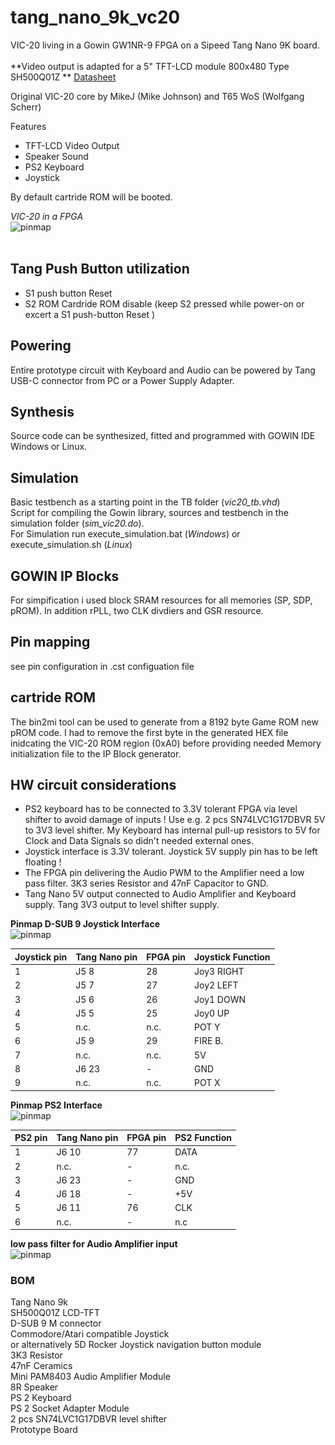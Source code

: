 # tang_nano_9k_vc20
VIC-20 living in a Gowin GW1NR-9 FPGA on a Sipeed Tang Nano 9K board.<br>
<br>
**Video output is adapted for a 5" TFT-LCD module 800x480 Type SH500Q01Z **
[Datasheet](https://dl.sipeed.com/Accessories/LCD/500Q01Z-00%20spec.pdf)


Original VIC-20 core by MikeJ (Mike Johnson) and T65 WoS (Wolfgang Scherr)

Features
* TFT-LCD Video Output
* Speaker Sound
* PS2 Keyboard
* Joystick

By default cartride ROM will be booted.

*VIC-20 in a FPGA* <br>
![pinmap](\.assets/vic-20-tang.png)<br> <br>

## Tang Push Button utilization
* S1 push button Reset
* S2 ROM Cardride ROM disable (keep S2 pressed while power-on or excert a S1 push-button Reset )
## Powering
Entire prototype circuit with Keyboard and Audio can be powered by Tang USB-C connector from PC or a Power Supply Adapter. 
## Synthesis
Source code can be synthesized, fitted and programmed with GOWIN IDE Windows or Linux.

## Simulation
Basic testbench as a starting point in the TB folder (*vic20_tb.vhd*)<br/>
Script for compiling the Gowin library, sources and testbench in the simulation folder (*sim_vic20.do*).<br/>
For Simulation run execute_simulation.bat (*Windows*) or execute_simulation.sh (*Linux*)

## GOWIN IP Blocks
For simpification i used block SRAM resources for all memories (SP, SDP, pROM). In addition rPLL, two CLK divdiers and GSR resource.
## Pin mapping 
see pin configuration in .cst configuation file

## cartride ROM
The bin2mi tool can be used to generate from a 8192 byte Game ROM new pROM code. I had to remove the first byte in the generated HEX file inidcating the VIC-20 ROM region (0xA0) before providing needed Memory initialization file to the IP Block generator. 
## HW circuit considerations
- PS2 keyboard has to be connected to 3.3V tolerant FPGA via level shifter to avoid damage of inputs ! Use e.g. 2 pcs SN74LVC1G17DBVR 5V to 3V3 level shifter. My Keyboard has internal pull-up resistors to 5V for Clock and Data Signals so didn't needed external ones. 
- Joystick interface is 3.3V tolerant. Joystick 5V supply pin has to be left floating !
- The FPGA pin delivering the Audio PWM to the Amplifier need a low pass filter. 3K3 series Resistor and 47nF Capacitor to GND.
- Tang Nano 5V output connected to Audio Amplifier and Keyboard supply. Tang 3V3 output to level shifter supply.

**Pinmap D-SUB 9 Joystick Interface** <br>
![pinmap](\.assets/vic20-Joystick.png)

| Joystick pin | Tang Nano pin | FPGA pin | Joystick Function |
| ----------- | ---   | --------  | ----- |
| 1 | J5 8  | 28   | Joy3 RIGHT |
| 2 | J5 7  | 27 | Joy2 LEFT |
| 3 | J5 6  | 26 | Joy1 DOWN |
| 4 | J5 5 | 25 | Joy0 UP | 
| 5 | n.c. | n.c. | POT Y |
| 6 | J5 9 | 29 | FIRE B.|
| 7 | n.c. | n.c. | 5V |
| 8 | J6 23 | - | GND |
| 9 | n.c. | n.c. | POT X |

**Pinmap PS2 Interface** <br>
![pinmap](\.assets/ps2conn.png)

| PS2 pin | Tang Nano pin | FPGA pin | PS2 Function |
| ----------- | ---   | --------  | ----- |
| 1 | J6 10  | 77   | DATA  |
| 2 | n.c.  | - | n.c. |
| 3 | J6 23 | - | GND |
| 4 | J6 18 | - | +5V |
| 5 | J6 11| 76 | CLK |
| 6 | n.c. | - | n.c |

**low pass filter for Audio Amplifier input** <br>
![pinmap](\.assets/audio_filter.png)<br>

### BOM
Tang Nano 9k<br>
SH500Q01Z LCD-TFT<br>
D-SUB 9 M connector<br> 
Commodore/Atari compatible Joystick<br> 
or alternatively 5D Rocker Joystick navigation button module<br>
3K3 Resistor<br>
47nF Ceramics<br>
Mini PAM8403 Audio Amplifier Module<br>
8R Speaker<br>
PS 2 Keyboard<br>
PS 2 Socket Adapter Module<br>
2 pcs SN74LVC1G17DBVR level shifter<br>
Prototype Board<br>